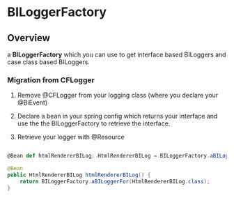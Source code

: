 # BILoggerFactory


## Overview

a **BILoggerFactory** which you can use to get interface based BILoggers and case class based BILoggers.

### Migration from CFLogger

1. Remove @CFLogger from your logging class (where you declare your @BiEvent)

2. Declare a bean in your spring config which returns your interface and use the the BILoggerFactory to retrieve the interface.

3. Retrieve your logger with @Resource

```scala

@Bean def htmlRendererBILog: HtmlRendererBILog = BILoggerFactory.aBILoggerFor(classOf[HtmlRendererBILog]) //HtmlRendererBILog is a class that has @BiEvent(s)
```
```java
@Bean
public HtmlRendererBILog htmlRendererBILog() {
    return BILoggerFactory.aBILoggerFor(HtmlRendererBILog.class);
}

```
